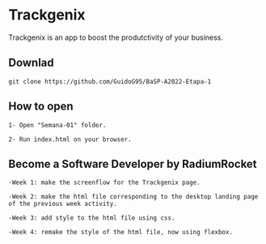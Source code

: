 # Trackgenix

Trackgenix is an app to boost the produtctivity of your business.

## Downlad

```
git clone https://github.com/GuidoG95/BaSP-A2022-Etapa-1
```

## How to open

```
1- Open "Semana-01" folder.

2- Run index.html on your browser.
```

## Become a Software Developer by RadiumRocket

```
-Week 1: make the screenflow for the Trackgenix page.

-Week 2: make the html file corresponding to the desktop landing page of the previous week activity.

-Week 3: add style to the html file using css.

-Week 4: remake the style of the html file, now using flexbox.
```